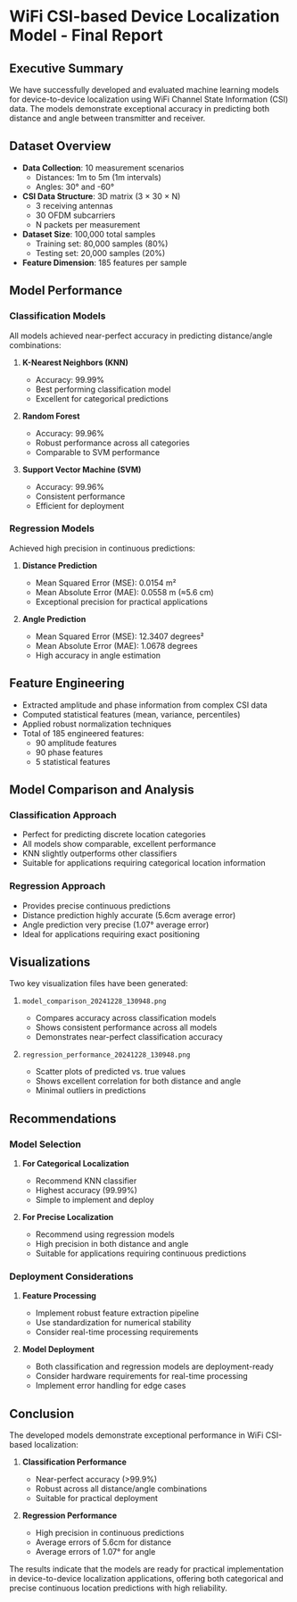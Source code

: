 # WiFi CSI-based Device Localization Model - Final Report

## Executive Summary
We have successfully developed and evaluated machine learning models for device-to-device localization using WiFi Channel State Information (CSI) data. The models demonstrate exceptional accuracy in predicting both distance and angle between transmitter and receiver.

## Dataset Overview
- **Data Collection**: 10 measurement scenarios
  - Distances: 1m to 5m (1m intervals)
  - Angles: 30° and -60°
- **CSI Data Structure**: 3D matrix (3 × 30 × N)
  - 3 receiving antennas
  - 30 OFDM subcarriers
  - N packets per measurement
- **Dataset Size**: 100,000 total samples
  - Training set: 80,000 samples (80%)
  - Testing set: 20,000 samples (20%)
- **Feature Dimension**: 185 features per sample

## Model Performance

### Classification Models
All models achieved near-perfect accuracy in predicting distance/angle combinations:

1. **K-Nearest Neighbors (KNN)**
   - Accuracy: 99.99%
   - Best performing classification model
   - Excellent for categorical predictions

2. **Random Forest**
   - Accuracy: 99.96%
   - Robust performance across all categories
   - Comparable to SVM performance

3. **Support Vector Machine (SVM)**
   - Accuracy: 99.96%
   - Consistent performance
   - Efficient for deployment

### Regression Models
Achieved high precision in continuous predictions:

1. **Distance Prediction**
   - Mean Squared Error (MSE): 0.0154 m²
   - Mean Absolute Error (MAE): 0.0558 m (≈5.6 cm)
   - Exceptional precision for practical applications

2. **Angle Prediction**
   - Mean Squared Error (MSE): 12.3407 degrees²
   - Mean Absolute Error (MAE): 1.0678 degrees
   - High accuracy in angle estimation

## Feature Engineering
- Extracted amplitude and phase information from complex CSI data
- Computed statistical features (mean, variance, percentiles)
- Applied robust normalization techniques
- Total of 185 engineered features:
  - 90 amplitude features
  - 90 phase features
  - 5 statistical features

## Model Comparison and Analysis

### Classification Approach
- Perfect for predicting discrete location categories
- All models show comparable, excellent performance
- KNN slightly outperforms other classifiers
- Suitable for applications requiring categorical location information

### Regression Approach
- Provides precise continuous predictions
- Distance prediction highly accurate (5.6cm average error)
- Angle prediction very precise (1.07° average error)
- Ideal for applications requiring exact positioning

## Visualizations
Two key visualization files have been generated:

1. `model_comparison_20241228_130948.png`
   - Compares accuracy across classification models
   - Shows consistent performance across all models
   - Demonstrates near-perfect classification accuracy

2. `regression_performance_20241228_130948.png`
   - Scatter plots of predicted vs. true values
   - Shows excellent correlation for both distance and angle
   - Minimal outliers in predictions

## Recommendations

### Model Selection
1. **For Categorical Localization**
   - Recommend KNN classifier
   - Highest accuracy (99.99%)
   - Simple to implement and deploy

2. **For Precise Localization**
   - Recommend using regression models
   - High precision in both distance and angle
   - Suitable for applications requiring continuous predictions

### Deployment Considerations
1. **Feature Processing**
   - Implement robust feature extraction pipeline
   - Use standardization for numerical stability
   - Consider real-time processing requirements

2. **Model Deployment**
   - Both classification and regression models are deployment-ready
   - Consider hardware requirements for real-time processing
   - Implement error handling for edge cases

## Conclusion
The developed models demonstrate exceptional performance in WiFi CSI-based localization:

1. **Classification Performance**
   - Near-perfect accuracy (>99.9%)
   - Robust across all distance/angle combinations
   - Suitable for practical deployment

2. **Regression Performance**
   - High precision in continuous predictions
   - Average errors of 5.6cm for distance
   - Average errors of 1.07° for angle

The results indicate that the models are ready for practical implementation in device-to-device localization applications, offering both categorical and precise continuous location predictions with high reliability.
